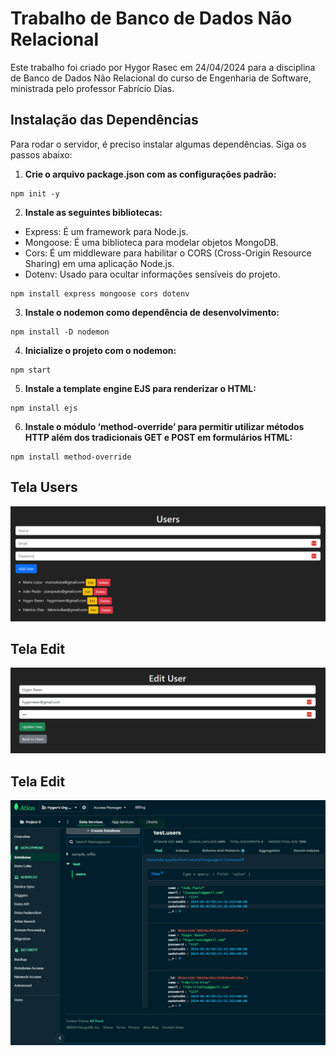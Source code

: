 # Trabalho de Banco de Dados Não Relacional

Este trabalho foi criado por Hygor Rasec em 24/04/2024 para a disciplina de Banco de Dados Não Relacional do curso de Engenharia de Software, ministrada pelo professor Fabrício Dias.

## Instalação das Dependências

Para rodar o servidor, é preciso instalar algumas dependências. Siga os passos abaixo:

1. **Crie o arquivo package.json com as configurações padrão:**
```
npm init -y
```

2. **Instale as seguintes bibliotecas:**
- Express: É um framework para Node.js.
- Mongoose: É uma biblioteca para modelar objetos MongoDB.
- Cors: É um middleware para habilitar o CORS (Cross-Origin Resource Sharing) em uma aplicação Node.js.
- Dotenv: Usado para ocultar informações sensíveis do projeto.

```
npm install express mongoose cors dotenv
```

3. **Instale o nodemon como dependência de desenvolvimento:**
```
npm install -D nodemon
```

4. **Inicialize o projeto com o nodemon:**
```
npm start
```

5. **Instale a template engine EJS para renderizar o HTML:**
```
npm install ejs
```

6. **Instale o módulo ‘method-override’ para permitir utilizar métodos HTTP além dos tradicionais GET e POST em formulários HTML:**
```
npm install method-override
```

## Tela Users
![Tela Users](https://github.com/hygorrasec/backend_mongodb_nodejs/blob/main/imgs/users.png)

## Tela Edit
![Tela Edit](https://github.com/hygorrasec/backend_mongodb_nodejs/blob/main/imgs/edit.png)

## Tela Edit
![Tela MongoDB](https://github.com/hygorrasec/backend_mongodb_nodejs/blob/main/imgs/mongodb.png)
